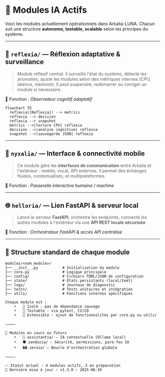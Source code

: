 # 🧩 Modules IA Actifs

Voici les modules actuellement opérationnels dans Arkalia-LUNA.
Chacun suit une structure **autonome, testable, scalable** selon les principes du système.

---

## 🔁 `reflexia/` — Réflexion adaptative & surveillance

> Module réflexif central. Il surveille l'état du système, détecte les anomalies, ajuste les modules selon des métriques internes (CPU, latence, mémoire).
> Il peut suspendre, redémarrer ou corriger un module si nécessaire.

🧠 Fonction : *Observateur cognitif adaptatif*

```mermaid
flowchart TD
  reflexia([Reflexia]) --> metrics
  reflexia --> decision
  reflexia --> snapshot
  metrics -->|lecture CPU| reflexia
  decision -->|analyse cognitive| reflexia
  snapshot -->|sauvegarde JSON| reflexia
```

---

## 📱 `nyxalia/` — Interface & connectivité mobile

> Ce module gère les **interfaces de communication** entre Arkalia et l'extérieur : mobile, vocal, API externes.
> Il permet des échanges fluides, contextualisés, et multiplateformes.

🔗 Fonction : *Passerelle interactive humaine / machine*

---

## 🌐 `helloria/` — Lien FastAPI & serveur local

> Lance le serveur **FastAPI**, orchestre les endpoints, connecte les autres modules à l'extérieur via une **API REST locale sécurisée**.

🚀 Fonction : *Orchestrateur FastAPI & accès API centralisé*

---

## 🔎 Structure standard de chaque module

```text
modules/<nom_module>/
├── __init__.py           # Initialisation du module
├── core.py               # Logique principale
├── config/               # Fichiers TOML/JSON de configuration
├── state/                # États persistants (local/toml)
├── logs/                 # Journaux de diagnostic
├── tests/                # Tests unitaires et intégration
├── utils/                # Fonctions internes spécifiques

Chaque module est :
	•	🔹 Isolé : pas de dépendance sauvage
	•	🔹 Testable : via pytest, CI/CD
	•	🔹 Extensible : ajout de fonctionnalités par core.py ou utils/

⸻

🚧 Modules en cours ou futurs
	•	🧠 assistantia/ — IA contextuelle (Ollama local)
	•	🛡️ sandozia/ — Sécurité, permissions, pare-feu IA
	•	�� zeroia/ — Boucle d'orchestration globale

⸻

✅ Statut actuel : 4 modules actifs, 3 en préparation
📅 Dernière mise à jour : v1.3.0 — 2025-06-19
